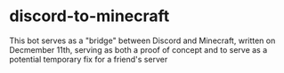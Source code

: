 # discord-to-minecraft
 
This bot serves as a "bridge" between Discord and Minecraft, written on Decmember 11th, serving as both a proof of concept and to serve as a potential temporary fix for a friend's server
